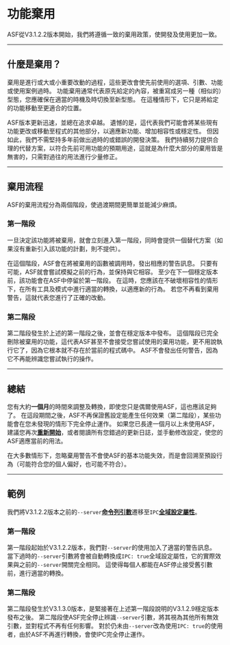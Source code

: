 # 功能棄用

ASF從V3.1.2.2版本開始，我們將遵循一致的棄用政策，使開發及使用更加一致。

---

## 什麼是棄用？

棄用是進行或大或小重要改動的過程，這些更改會使先前使用的選項、引數、功能或使用案例過時。 功能棄用通常代表原先給定的內容，被重寫成另一種（相似的）型態，您應確保在適當的時機及時切換至新型態。 在這種情形下，它只是將給定的功能移動至更適合的位置。

ASF版本更新迅速，並總在追求卓越。 遺憾的是，這代表我們可能會將某些現有功能更改或移動至程式的其他部分，以適應新功能、增加相容性或穩定性。 但因如此，我們不需堅持多年前做出過時的或錯誤的開發決策。 我們持續努力提供合理的代替方案，以符合先前可用功能的預期用途，這就是為什麼大部分的棄用皆是無害的，只需對過往的用法進行少量修正。

---

## 棄用流程

ASF的棄用流程分為兩個階段，使過渡期間更簡單並能減少麻煩。

### 第一階段

一旦決定該功能將被棄用，就會立刻進入第一階段，同時會提供一個替代方案（如果沒有重新引入該功能的計劃，則不提供）。

在這個階段，ASF會在將被棄用的函數被調用時，發出相應的警告訊息。 只要有可能，ASF就會嘗試模擬之前的行為，並保持與它相容。 至少在下一個穩定版本前，該功能會在ASF中停留於第一階段。 在這時，您應該在不破壞相容性的情形下，在所有工具及模式中進行適當的轉換，以適應新的行為。 若您不再看到棄用警告，這就代表您進行了正確的改動。

### 第二階段

第二階段發生於上述的第一階段之後，並會在穩定版本中發布。 這個階段已完全刪除被棄用的功能，這代表ASF甚至不會接受您嘗試使用的棄用功能，更不用說執行它了，因為它根本就不存在於當前的程式碼中。 ASF不會發出任何警告，因為它不再能辨識您嘗試執行的操作。

---

## 總結

您有大約&#8203;**一個月**&#8203;的時間來調整及轉換，即使您只是偶爾使用ASF，這也應該足夠了。 在這段期間之後，ASF不再保證舊設定能產生任何效果（第二階段），某些功能會在您未發現的情形下完全停止運作。 如果您已長達一個月以上未使用ASF，建議您再次&#8203;**[重新開始](https://github.com/JustArchiNET/ArchiSteamFarm/wiki/Setting-up-zh-TW)**&#8203;，或者閱讀所有您錯過的更新日誌，並手動修改設定，使您的ASF適應當前的用法。

在大多數情形下，忽略棄用警告不會使ASF的基本功能失效，而是會回溯至預設行為（可能符合您的個人偏好，也可能不符合）。

---

## 範例

我們將V3.1.2.2版本之前的&#8203;`--server`&#8203;**[命令列引數](https://github.com/JustArchiNET/ArchiSteamFarm/wiki/Command-line-arguments-zh-TW)**&#8203;遷移至&#8203;`IPC`&#8203;**[全域設定屬性](https://github.com/JustArchiNET/ArchiSteamFarm/wiki/Configuration-zh-TW#全域設定檔)**&#8203;。

### 第一階段

第一階段起始於V3.1.2.2版本，我們對&#8203;`--server`&#8203;的使用加入了適當的警告訊息。 當下過時的&#8203;`--server`&#8203;引數將會被自動轉換成&#8203;`IPC: true`&#8203;全域設定屬性，它的實際效果與之前的&#8203;`--server`&#8203;開關完全相同。 這使得每個人都能在ASF停止接受舊引數前，進行適當的轉換。

### 第二階段

第二階段發生於V3.1.3.0版本，是緊接著在上述第一階段說明的V3.1.2.9穩定版本發布之後。 第二階段使ASF完全停止辨識&#8203;`--server`&#8203;引數，將其視為其他所有無效引數，並對程式不再有任何影響。 對於仍未由&#8203;`--server`&#8203;改為使用&#8203;`IPC: true`&#8203;的使用者，由於ASF不再進行轉換，會使IPC完全停止運作。